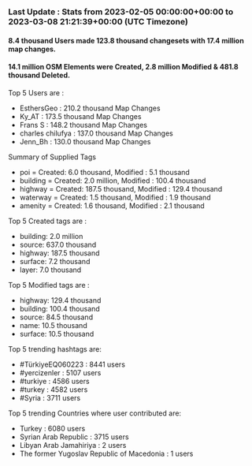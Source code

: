 ### Last Update : Stats from 2023-02-05 00:00:00+00:00 to 2023-03-08 21:21:39+00:00 (UTC Timezone)

#### 8.4 thousand Users made 123.8 thousand changesets with 17.4 million map changes.
#### 14.1 million OSM Elements were Created, 2.8 million Modified & 481.8 thousand Deleted.

Top 5 Users are : 
- EsthersGeo : 210.2 thousand Map Changes
- Ky_AT : 173.5 thousand Map Changes
- Frans S : 148.2 thousand Map Changes
- charles chilufya : 137.0 thousand Map Changes
- Jenn_Bh : 130.0 thousand Map Changes

Summary of Supplied Tags
- poi = Created: 6.0 thousand, Modified : 5.1 thousand
- building = Created: 2.0 million, Modified : 100.4 thousand
- highway = Created: 187.5 thousand, Modified : 129.4 thousand
- waterway = Created: 1.5 thousand, Modified : 1.9 thousand
- amenity = Created: 1.6 thousand, Modified : 2.1 thousand


Top 5 Created tags are :
- building: 2.0 million
- source: 637.0 thousand
- highway: 187.5 thousand
- surface: 7.2 thousand
- layer: 7.0 thousand


Top 5 Modified tags are :
- highway: 129.4 thousand
- building: 100.4 thousand
- source: 84.5 thousand
- name: 10.5 thousand
- surface: 10.5 thousand


Top 5 trending hashtags are:
- #TürkiyeEQ060223 : 8441 users
- #yercizenler : 5107 users
- #turkiye : 4586 users
- #turkey : 4582 users
- #Syria : 3711 users


Top 5 trending Countries where user contributed are:
- Turkey : 6080 users
- Syrian Arab Republic : 3715 users
- Libyan Arab Jamahiriya : 2 users
- The former Yugoslav Republic of Macedonia : 1 users

